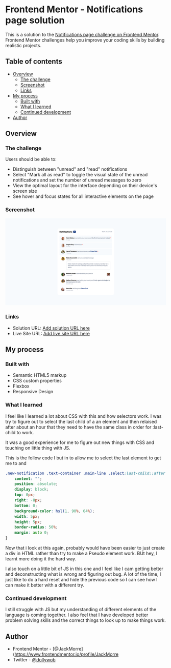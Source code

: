 # Frontend Mentor - Notifications page solution

This is a solution to the [Notifications page challenge on Frontend Mentor](https://www.frontendmentor.io/challenges/notifications-page-DqK5QAmKbC). Frontend Mentor challenges help you improve your coding skills by building realistic projects.

## Table of contents

- [Overview](#overview)
  - [The challenge](#the-challenge)
  - [Screenshot](#screenshot)
  - [Links](#links)
- [My process](#my-process)
  - [Built with](#built-with)
  - [What I learned](#what-i-learned)
  - [Continued development](#continued-development)
- [Author](#author)

## Overview

### The challenge

Users should be able to:

- Distinguish between "unread" and "read" notifications
- Select "Mark all as read" to toggle the visual state of the unread notifications and set the number of unread messages to zero
- View the optimal layout for the interface depending on their device's screen size
- See hover and focus states for all interactive elements on the page

### Screenshot

![](./Screenshot%202022-12-14%20at%2022-21-21%20Frontend%20Mentor%20Notifications%20page.png)

### Links

- Solution URL: [Add solution URL here](https://your-solution-url.com)
- Live Site URL: [Add live site URL here](https://notification-page-jack-morre.netlify.app/)

## My process

### Built with

- Semantic HTML5 markup
- CSS custom properties
- Flexbox
- Responsive Design

### What I learned

I feel like I learned a lot about CSS with this and how selectors work. I was try to figure out to select the last child of a an element and then relaised after about an hour that they need to have the same class in order for :last-child to work.

It was a good experience for me to figure out new things with CSS and touching on little thing with JS.

This is the follow code I but in to allow me to select the last element to get me to and

```CSS
.new-notification .text-container .main-line .select:last-child::after {
	content: "";
	position: absolute;
	display: block;
	top: 0px;
	right: -8px;
	bottom: 0;
	background-color: hsl(1, 90%, 64%);
	width: 5px;
	height: 5px;
	border-radius: 50%;
	margin: auto 0;
}
```

Now that i look at this again, probably would have been easier to just create a div in HTML rather than try to make a Pseudo element work. BUt hey, I learnt more doing it the hard way.

I also touch on a little bit of JS in this one and I feel like I cam getting better and deconstructing what is wrong and figuring out bug. A lot of the time, I just like to do a hard reset and hide the previous code so I can see how I can make it better with a different try.

### Continued development

I still struggle with JS but my understanding of different elements of the language is coming together. I also feel that I have developed better problem solving skills and the correct things to look up to make things work.

## Author

- Frontend Mentor - [@JackMorre](https://www.frontendmentor.io/profile/JackMorre
- Twitter - [@dollywob](https://www.twitter.com/dollywob)
